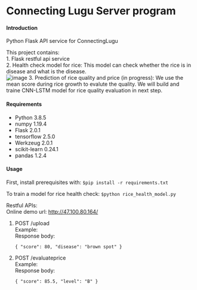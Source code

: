 # Connecting Lugu Server program

#### Introduction
Python Flask API service for ConnectingLugu

This project contains:<br>
    1. Flask restful api service<br>
    2. Health check model for rice: This model can check whether the rice is in disease and what is the disease.<br>
    ![image](https://user-images.githubusercontent.com/18240201/127452116-0daa06ed-7ac9-4a60-9705-8f9af06bf7ef.png)
    3. Prediction of rice quality and price (in progress): We use the mean score during rice growth to evalute the quality. 
    We will build and traine CNN-LSTM model for rice quality evaluation in next step.
    
#### Requirements
- Python 3.8.5
- numpy 1.19.4
- Flask 2.0.1
- tensorflow 2.5.0
- Werkzeug 2.0.1
- scikit-learn 0.24.1
- pandas 1.2.4

#### Usage
First, install prerequisites with: `$pip install -r requirements.txt`<br>

To train a model for rice health check:
    `$python rice_health_model.py`
    
Restful APIs:<br>
Online demo url: http://47.100.80.164/<br>
1. POST /upload<br>
   Example:<br> 
   Response body:<br>
   
   `
    {
      "score": 80,
      "disease": "brown spot"
    }
   `
2. POST /evaluateprice<br>
Example:<br>
 Response body:<br>
 
   `
    {
      "score": 85.5,
      "level": "B"
    }
   `


